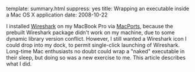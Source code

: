 template: summary.html
suppress: yes
title: Wrapping an executable inside a Mac OS X application
date: 2008-10-22

I installed [Wireshark][] on my MacBook Pro via [MacPorts][], because the
prebuilt Wireshark package didn't work on my machine, due to some dynamic
library version conflict. However, I still wanted a Wireshark icon I could
drop into my dock, to permit single-click launching of Wireshark. Long-time
Mac enthusiasts no doubt could wrap a "naked" executable in their sleep,
but doing so was a new exercise to me. This article describes what I did.

[Wireshark]: http://www.wireshark.org/
[MacPorts]: http://www.macports.org/
